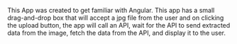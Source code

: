This App was created to get familiar with Angular. This app has a small drag-and-drop box that will accept a jpg file from the user and on clicking the upload button, the app will call an API, wait for the API to send extracted data from the image, fetch the data from the API, and display it to the user.
